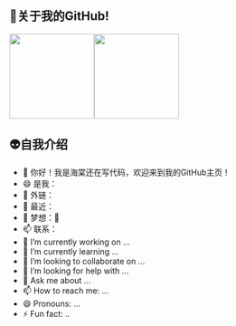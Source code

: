 ##  🤯关于我的GitHub!

<img align="" height="150px" src="https://github-readme-stats.vercel.app/api?username=haitangstillcoding&show_icons=true&count_private=true&bg_color=0,D36A53,834E86&text_color=FFFFFF&icon_color=FFFFFF&locale=cn" /><img align="" height="150px" src="https://github-readme-stats.vercel.app/api/top-langs/?username=haitangstillcoding&&bg_color=0,834E86,1E90FF&icon_color=FFFFFF&text_color=FFFFFF&locale=cn&layout=compact"/>
##  👽自我介绍

- 👋 你好！我是海棠还在写代码，欢迎来到我的GitHub主页！
- 😄 是我：
- 🔗 外链：
- 👀 最近：
- 🥳 梦想：🤩
- 📫 联系：
- 🔭 I’m currently working on ...
- 🌱 I’m currently learning ...
- 👯 I’m looking to collaborate on ...
- 🤔 I’m looking for help with ...
- 💬 Ask me about ...
- 📫 How to reach me: ...
- 😄 Pronouns: ...
- ⚡ Fun fact: ..
